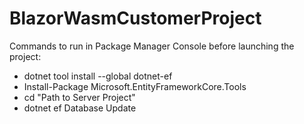 # BlazorWasmCustomerProject
Commands to run in Package Manager Console before launching the project:
- dotnet tool install --global dotnet-ef
- Install-Package Microsoft.EntityFrameworkCore.Tools
- cd "Path to Server Project"
- dotnet ef Database Update
